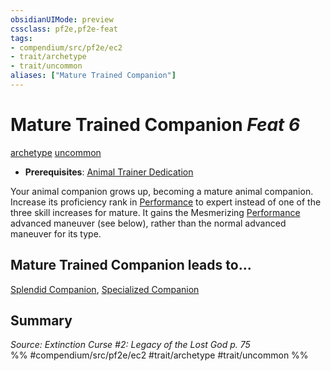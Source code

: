 ```yaml
---
obsidianUIMode: preview
cssclass: pf2e,pf2e-feat
tags:
- compendium/src/pf2e/ec2
- trait/archetype
- trait/uncommon
aliases: ["Mature Trained Companion"]
---
```

# Mature Trained Companion  *Feat 6*  
[archetype](../../rules/traits/archetype.md)  [uncommon](../../rules/traits/uncommon.md)  

- **Prerequisites**: [Animal Trainer Dedication](animal-trainer-dedication-ec2.md)

Your animal companion grows up, becoming a mature animal companion. Increase its proficiency rank in [Performance](../skills.md#Performance) to expert instead of one of the three skill increases for mature. It gains the Mesmerizing [Performance](../skills.md#Performance) advanced maneuver (see below), rather than the normal advanced maneuver for its type.

## Mature Trained Companion leads to...

[Splendid Companion](splendid-companion-ec2.md), [Specialized Companion](specialized-companion-ec2.md)

## Summary

*Source: Extinction Curse #2: Legacy of the Lost God p. 75*  
%% #compendium/src/pf2e/ec2 #trait/archetype #trait/uncommon %%